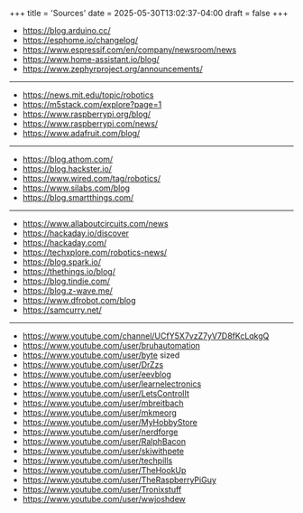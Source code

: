 +++
title = 'Sources'
date = 2025-05-30T13:02:37-04:00
draft = false
+++

- https://blog.arduino.cc/
- https://esphome.io/changelog/
- https://www.espressif.com/en/company/newsroom/news
- https://www.home-assistant.io/blog/
- https://www.zephyrproject.org/announcements/

---

- https://news.mit.edu/topic/robotics
- https://m5stack.com/explore?page=1
- https://www.raspberrypi.org/blog/
- https://www.raspberrypi.com/news/
- https://www.adafruit.com/blog/

---

- https://blog.athom.com/
- https://blog.hackster.io/
- https://www.wired.com/tag/robotics/
- https://www.silabs.com/blog
- https://blog.smartthings.com/

---

- https://www.allaboutcircuits.com/news
- https://hackaday.io/discover
- https://hackaday.com/
- https://techxplore.com/robotics-news/
- https://blog.spark.io/
- https://thethings.io/blog/
- https://blog.tindie.com/
- https://blog.z-wave.me/
- https://www.dfrobot.com/blog
- https://samcurry.net/


---
- https://www.youtube.com/channel/UCfY5X7vzZ7yV7D8fKcLqkgQ
- https://www.youtube.com/user/bruhautomation
- https://www.youtube.com/user/byte sized
- https://www.youtube.com/user/DrZzs
- https://www.youtube.com/user/eevblog
- https://www.youtube.com/user/learnelectronics
- https://www.youtube.com/user/LetsControlIt
- https://www.youtube.com/user/mbreitbach
- https://www.youtube.com/user/mkmeorg
- https://www.youtube.com/user/MyHobbyStore
- https://www.youtube.com/user/nerdforge
- https://www.youtube.com/user/RalphBacon
- https://www.youtube.com/user/skiwithpete
- https://www.youtube.com/user/techpills
- https://www.youtube.com/user/TheHookUp
- https://www.youtube.com/user/TheRaspberryPiGuy
- https://www.youtube.com/user/Tronixstuff
- https://www.youtube.com/user/wwjoshdew
